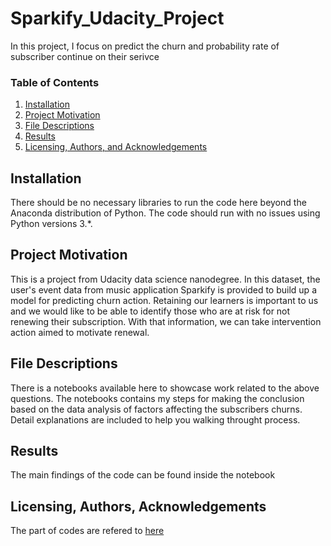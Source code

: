 # Sparkify_Udacity_Project

In this project, I focus on predict the churn and probability rate of subscriber continue on their serivce

### Table of Contents

1. [Installation](#installation)
2. [Project Motivation](#motivation)
3. [File Descriptions](#files)
4. [Results](#results)
5. [Licensing, Authors, and Acknowledgements](#licensing)

## Installation <a name="installation"></a>
There should be no necessary libraries to run the code here beyond the Anaconda distribution of Python.  The code should run with no issues using Python versions 3.*.

## Project Motivation<a name="motivation"></a>
This is a project from Udacity data science nanodegree. In this dataset, the user's event data from music application Sparkify is provided to build up a model for predicting churn action. Retaining our learners is important to us and we would like to be able to identify those who are at risk for not renewing their subscription. With that information, we can take
intervention action aimed to motivate renewal.


## File Descriptions <a name="files"></a>
There is a notebooks available here to showcase work related to the above questions.
The notebooks contains my steps for making the conclusion based on the data analysis of factors affecting the subscribers churns. Detail explanations are included to help you walking throught process.

## Results<a name="results"></a>
The main findings of the code can be found inside the notebook


## Licensing, Authors, Acknowledgements<a name="licensing"></a>
The part of codes are refered to [here](https://towardsdatascience.com/churn-prediction-3a4a36c2129a)
